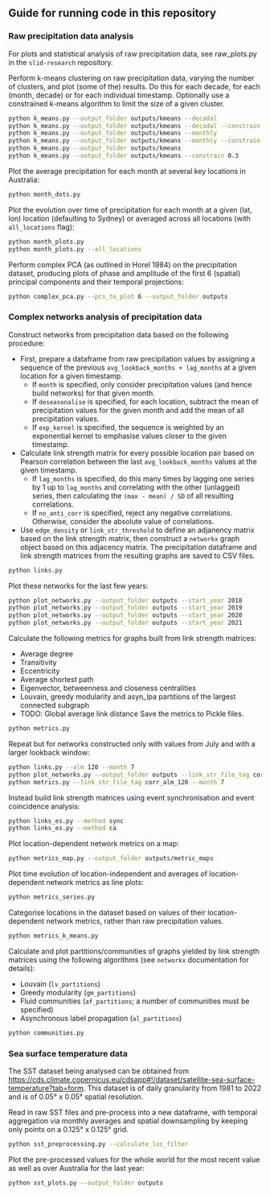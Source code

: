 ## Guide for running code in this repository

### Raw precipitation data analysis

For plots and statistical analysis of raw precipitation data, see raw_plots.py in the `slid-research` repository.

Perform k-means clustering on raw precipitation data, varying the number of clusters, and plot (some of the) results. Do this for each decade, for each (month, decade) or for each individual timestamp. Optionally use a constrained k-means algorithm to limit the size of a given cluster.
```sh
python k_means.py --output_folder outputs/kmeans --decadal
python k_means.py --output_folder outputs/kmeans --decadal --constrain 0.3
python k_means.py --output_folder outputs/kmeans --monthly
python k_means.py --output_folder outputs/kmeans --monthly --constrain 0.3
python k_means.py --output_folder outputs/kmeans
python k_means.py --output_folder outputs/kmeans --constrain 0.3
```

Plot the average precipitation for each month at several key locations in Australia:
```sh
python month_dots.py
```

Plot the evolution over time of precipitation for each month at a given (lat, lon) location (defaulting to Sydney) or averaged across all locations (with `all_locations` flag):
```sh
python month_plots.py
python month_plots.py --all_locations
```

Perform complex PCA (as outlined in Horel 1984) on the precipitation dataset, producing plots of phase and amplitude of the first 6 (spatial) principal components and their temporal projections: 
```sh
python complex_pca.py --pcs_to_plot 6 --output_folder outputs
```

### Complex networks analysis of precipitation data

Construct networks from precipitation data based on the following procedure:
- First, prepare a dataframe from raw precipitation values by assigning a sequence of the previous `avg_lookback_months + lag_months` at a given location for a given timestamp.
  - If `month` is specified, only consider precipitation values (and hence build networks) for that given month.
  - If `deseasonalise` is specified, for each location, subtract the mean of precipitation values for the given month and add the mean of all precipitation values.
  - If `exp_kernel` is specified, the sequence is weighted by an exponential kernel to emphasise values closer to the given timestamp.
- Calculate link strength matrix for every possible location pair based on Pearson correlation between the last `avg_lookback_months` values at the given timestamp.
  - If `lag_months` is specified, do this many times by lagging one series by 1 up to `lag_months` and correlating with the other (unlagged) series, then calculating the `(max - mean) / SD` of all resulting correlations.
  - If `no_anti_corr` is specified, reject any negative correlations. Otherwise, consider the absolute value of correlations.
- Use `edge_density` or `link_str_threshold` to define an adjanency matrix based on the link strength matrix, then construct a `networkx` graph object based on this adjacency matrix.
The precipitation dataframe and link strength matrices from the resulting graphs are saved to CSV files.
```sh
python links.py
```

Plot these networks for the last few years:
```sh
python plot_networks.py --output_folder outputs --start_year 2018
python plot_networks.py --output_folder outputs --start_year 2019
python plot_networks.py --output_folder outputs --start_year 2020
python plot_networks.py --output_folder outputs --start_year 2021
```

Calculate the following metrics for graphs built from link strength matrices:
- Average degree
- Transitivity
- Eccentricity
- Average shortest path
- Eigenvector, betweenness and closeness centralities
- Louvain, greedy modularity and asyn_lpa partitions of the largest connected subgraph
- TODO: Global average link distance
Save the metrics to Pickle files.
```sh
python metrics.py
```

Repeat but for networks constructed only with values from July and with a larger lookback window:
```sh
python links.py --alm 120 --month 7
python plot_networks.py --output_folder outputs --link_str_file_tag corr_alm_120 --start_year 2010 --month 7
python metrics.py --link_str_file_tag corr_alm_120 --month 7
```

Instead build link strength matrices using event synchronisation and event coincidence analysis:
```sh
python links_es.py --method sync
python links_es.py --method ca
```

Plot location-dependent network metrics on a map:
```sh
python metrics_map.py --output_folder outputs/metric_maps
```

Plot time evolution of location-independent and averages of location-dependent network metrics as line plots:
```sh
python metrics_series.py
```

Categorise locations in the dataset based on values of their location-dependent network metrics, rather than raw precipitation values.
```sh
python metrics_k_means.py
```

Calculate and plot partitions/communities of graphs yielded by link strength matrices using the following algorithms (see `networkx` documentation for details):
- Louvain (`lv_partitions`)
- Greedy modularity (`gm_partitions`)
- Fluid communities (`af_partitions`; a number of communities must be specified)
- Asynchronous label propagation (`al_partitions`)
```sh
python communities.py
```

### Sea surface temperature data

The SST dataset being analysed can be obtained from https://cds.climate.copernicus.eu/cdsapp#!/dataset/satellite-sea-surface-temperature?tab=form. This dataset is of daily granularity from 1981 to 2022 and is of 0.05° x 0.05° spatial resolution.

Read in raw SST files and pre-process into a new dataframe, with temporal aggregation via monthly averages and spatial downsampling by keeping only points on a 0.125° x 0.125° grid.
```sh
python sst_preprocessing.py --calculate_loc_filter
```

Plot the pre-processed values for the whole world for the most recent value as well as over Australia for the last year:
```sh
python sst_plots.py --output_folder outputs
```